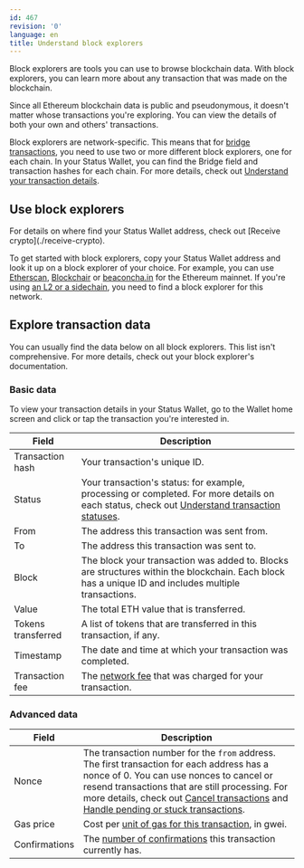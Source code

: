 ```yaml
---
id: 467
revision: '0'
language: en
title: Understand block explorers
---
```


Block explorers are tools you can use to browse blockchain data. With block explorers, you can learn more about any transaction that was made on the blockchain.

Since all Ethereum blockchain data is public and pseudonymous, it doesn't matter whose transactions you're exploring. You can view the details of both your own and others' transactions.

Block explorers are network-specific. This means that for [bridge transactions](./crypto-bridging-your-quick-start-guide), you need to use two or more different block explorers, one for each chain. In your Status Wallet, you can find the Bridge field and transaction hashes for each chain. For more details, check out [Understand your transaction details](./understand-your-transaction-details).

## Use block explorers

<Admonition type="tip">
For details on where find your Status Wallet address, check out [Receive crypto](./receive-crypto).
</Admonition>

To get started with block explorers, copy your Status Wallet address and look it up on a block explorer of your choice. For example, you can use [Etherscan](https://etherscan.io/), [Blockchair](https://blockchair.com/ethereum/) or [beaconcha.in](https://beaconcha.in/) for the Ethereum mainnet. If you're using [an L2 or a sidechain](./understand-l2s-and-sidechains), you need to find a block explorer for this network.

## Explore transaction data

You can usually find the data below on all block explorers. This list isn't comprehensive. For more details, check out your block explorer's documentation.

### Basic data

<Admonition type="tip">
To view your transaction details in your Status Wallet, go to the Wallet home screen and click or tap the transaction you're interested in.
</Admonition>

| Field              | Description                                                                                                                                                                       |
| ------------------ | --------------------------------------------------------------------------------------------------------------------------------------------------------------------------------- |
| Transaction hash   | Your transaction's unique ID.                                                                                                                                                     |
| Status             | Your transaction's status: for example, processing or completed. For more details on each status, check out [Understand transaction statuses](./understand-transaction-statuses). |
| From               | The address this transaction was sent from.                                                                                                                                       |
| To                 | The address this transaction was sent to.                                                                                                                                         |
| Block              | The block your transaction was added to. Blocks are structures within the blockchain. Each block has a unique ID and includes multiple transactions.                              |
| Value              | The total ETH value that is transferred.                                                                                                                                          |
| Tokens transferred | A list of tokens that are transferred in this transaction, if any.                                                                                                                |
| Timestamp          | The date and time at which your transaction was completed.                                                                                                                        |
| Transaction fee    | The [network fee](./understand-network-fees) that was charged for your transaction.                                                                                               |

### Advanced data

| Field         | Description                                                                                                                                                                                                                                                                                                                                         |
| ------------- | --------------------------------------------------------------------------------------------------------------------------------------------------------------------------------------------------------------------------------------------------------------------------------------------------------------------------------------------------- |
| Nonce         | The transaction number for the `from` address. The first transaction for each address has a nonce of 0. You can use nonces to cancel or resend transactions that are still processing. For more details, check out [Cancel transactions](./cancel-transactions) and [Handle pending or stuck transactions](./handle-pending-or-stuck-transactions). |
| Gas price     | Cost per [unit of gas for this transaction](./understand-network-fees), in gwei.                                                                                                                                                                                                                                                                    |
| Confirmations | The [number of confirmations](../understand-confirmations) this transaction currently has.                                                                                                                                                                                                                                                          |
